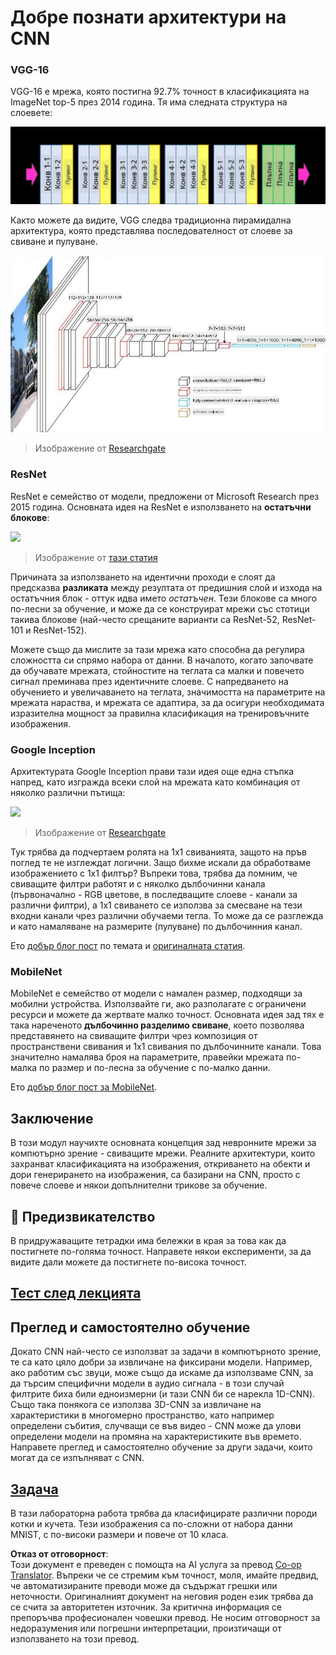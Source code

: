 <!--
CO_OP_TRANSLATOR_METADATA:
{
  "original_hash": "2f7b97b375358cb51a1e098df306bf73",
  "translation_date": "2025-08-25T22:55:56+00:00",
  "source_file": "lessons/4-ComputerVision/07-ConvNets/CNN_Architectures.md",
  "language_code": "bg"
}
-->
# Добре познати архитектури на CNN

### VGG-16

VGG-16 е мрежа, която постигна 92.7% точност в класификацията на ImageNet top-5 през 2014 година. Тя има следната структура на слоевете:

![ImageNet Layers](../../../../../translated_images/vgg-16-arch1.d901a5583b3a51baeaab3e768567d921e5d54befa46e1e642616c5458c934028.bg.jpg)

Както можете да видите, VGG следва традиционна пирамидална архитектура, която представлява последователност от слоеве за свиване и пулуване.

![ImageNet Pyramid](../../../../../translated_images/vgg-16-arch.64ff2137f50dd49fdaa786e3f3a975b3f22615efd13efb19c5d22f12e01451a1.bg.jpg)

> Изображение от [Researchgate](https://www.researchgate.net/figure/Vgg16-model-structure-To-get-the-VGG-NIN-model-we-replace-the-2-nd-4-th-6-th-7-th_fig2_335194493)

### ResNet

ResNet е семейство от модели, предложени от Microsoft Research през 2015 година. Основната идея на ResNet е използването на **остатъчни блокове**:

<img src="images/resnet-block.png" width="300"/>

> Изображение от [тази статия](https://arxiv.org/pdf/1512.03385.pdf)

Причината за използването на идентични проходи е слоят да предсказва **разликата** между резултата от предишния слой и изхода на остатъчния блок - оттук идва името *остатъчен*. Тези блокове са много по-лесни за обучение, и може да се конструират мрежи със стотици такива блокове (най-често срещаните варианти са ResNet-52, ResNet-101 и ResNet-152).

Можете също да мислите за тази мрежа като способна да регулира сложността си спрямо набора от данни. В началото, когато започвате да обучавате мрежата, стойностите на теглата са малки и повечето сигнал преминава през идентичните слоеве. С напредването на обучението и увеличаването на теглата, значимостта на параметрите на мрежата нараства, и мрежата се адаптира, за да осигури необходимата изразителна мощност за правилна класификация на тренировъчните изображения.

### Google Inception

Архитектурата Google Inception прави тази идея още една стъпка напред, като изгражда всеки слой на мрежата като комбинация от няколко различни пътища:

<img src="images/inception.png" width="400"/>

> Изображение от [Researchgate](https://www.researchgate.net/figure/Inception-module-with-dimension-reductions-left-and-schema-for-Inception-ResNet-v1_fig2_355547454)

Тук трябва да подчертаем ролята на 1x1 свиванията, защото на пръв поглед те не изглеждат логични. Защо бихме искали да обработваме изображението с 1x1 филтър? Въпреки това, трябва да помним, че свиващите филтри работят и с няколко дълбочинни канала (първоначално - RGB цветове, в последващите слоеве - канали за различни филтри), а 1x1 свиването се използва за смесване на тези входни канали чрез различни обучаеми тегла. То може да се разглежда и като намаляване на размерите (пулуване) по дълбочинния канал.

Ето [добър блог пост](https://medium.com/analytics-vidhya/talented-mr-1x1-comprehensive-look-at-1x1-convolution-in-deep-learning-f6b355825578) по темата и [оригиналната статия](https://arxiv.org/pdf/1312.4400.pdf).

### MobileNet

MobileNet е семейство от модели с намален размер, подходящи за мобилни устройства. Използвайте ги, ако разполагате с ограничени ресурси и можете да жертвате малко точност. Основната идея зад тях е така нареченото **дълбочинно разделимо свиване**, което позволява представянето на свиващите филтри чрез композиция от пространствени свивания и 1x1 свивания по дълбочинните канали. Това значително намалява броя на параметрите, правейки мрежата по-малка по размер и по-лесна за обучение с по-малко данни.

Ето [добър блог пост за MobileNet](https://medium.com/analytics-vidhya/image-classification-with-mobilenet-cc6fbb2cd470).

## Заключение

В този модул научихте основната концепция зад невронните мрежи за компютърно зрение - свиващите мрежи. Реалните архитектури, които захранват класификацията на изображения, откриването на обекти и дори генерирането на изображения, са базирани на CNN, просто с повече слоеве и някои допълнителни трикове за обучение.

## 🚀 Предизвикателство

В придружаващите тетрадки има бележки в края за това как да постигнете по-голяма точност. Направете някои експерименти, за да видите дали можете да постигнете по-висока точност.

## [Тест след лекцията](https://ff-quizzes.netlify.app/en/ai/quiz/14)

## Преглед и самостоятелно обучение

Докато CNN най-често се използват за задачи в компютърното зрение, те са като цяло добри за извличане на фиксирани модели. Например, ако работим със звуци, може също да искаме да използваме CNN, за да търсим специфични модели в аудио сигнала - в този случай филтрите биха били едноизмерни (и тази CNN би се нарекла 1D-CNN). Също така понякога се използва 3D-CNN за извличане на характеристики в многомерно пространство, като например определени събития, случващи се във видео - CNN може да улови определени модели на промяна на характеристиките във времето. Направете преглед и самостоятелно обучение за други задачи, които могат да се изпълняват с CNN.

## [Задача](lab/README.md)

В тази лабораторна работа трябва да класифицирате различни породи котки и кучета. Тези изображения са по-сложни от набора данни MNIST, с по-високи размери и повече от 10 класа.

**Отказ от отговорност**:  
Този документ е преведен с помощта на AI услуга за превод [Co-op Translator](https://github.com/Azure/co-op-translator). Въпреки че се стремим към точност, моля, имайте предвид, че автоматизираните преводи може да съдържат грешки или неточности. Оригиналният документ на неговия роден език трябва да се счита за авторитетен източник. За критична информация се препоръчва професионален човешки превод. Не носим отговорност за недоразумения или погрешни интерпретации, произтичащи от използването на този превод.